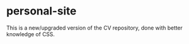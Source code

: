 # personal-site
This is a new/upgraded version of the CV repository, done with better knowledge of CSS.
